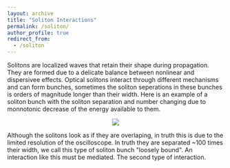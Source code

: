 ```yaml
---
layout: archive
title: "Soliton Interactions"
permalink: /soliton/
author_profile: true
redirect_from:
  - /soliton
--- 
```

Solitons are localized waves that retain their shape during propagation. They are formed due to a delicate balance between nonlinear and dispersivee effects. Optical solitons interact through different mechanisms and can form bunches, sometimes the soliton seperations in these bunches is orders of magnitude longer than their width. Here is an example of a soliton bunch with the soliton separation and number changing due to monnotonic decrease of the energy available to them.

<p align="center">
  <img src='\images\soliton_bunch.gif'>
</p>

Although the solitons look as if they are overlaping, in truth this is due to the limited resolution of the oscilloscope. In truth they are separated ~100 times their width, we call this type of soliton bunch "loosely bound". An interaction like this must be mediated. 
The second type of interaction.
 
 
